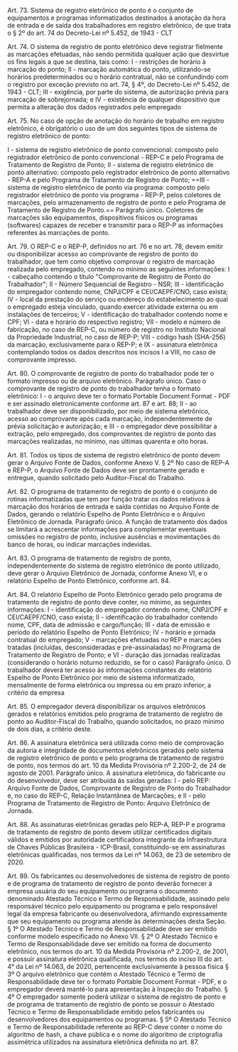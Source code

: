 Art. 73. Sistema de registro eletrônico de ponto é o conjunto de equipamentos e programas informatizados destinados à anotação da hora de entrada e de saída dos trabalhadores em registro eletrônico, de que trata o § 2º do art. 74 do Decreto-Lei nº 5.452, de 1943 - CLT

Art. 74. O sistema de registro de ponto eletrônico deve registrar fielmente as marcações efetuadas, não sendo permitida qualquer ação que desvirtue os fins legais a que se destina, tais como:
I - restrições de horário à marcação do ponto;
II - marcação automática do ponto, utilizando-se horários predeterminados ou o horário contratual, não se confundindo com o registro por exceção previsto no art. 74, § 4º, do Decreto-Lei nº 5.452, de 1943 - CLT;
III - exigência, por parte do sistema, de autorização prévia para marcação de sobrejornada; e
IV - existência de qualquer dispositivo que permita a alteração dos dados registrados pelo empregado

Art. 75. No caso de opção de anotação do horário de trabalho em registro eletrônico, é obrigatório o uso de um dos seguintes tipos de sistema de registro eletrônico de ponto:

I - sistema de registro eletrônico de ponto convencional: composto pelo registrador eletrônico de ponto convencional - REP-C e pelo Programa de Tratamento de Registro de Ponto; 
II - sistema de registro eletrônico de ponto alternativo: composto pelo registrador eletrônico de ponto alternativo - REP-A e pelo Programa de Tratamento de Registro de Ponto; 
==III - sistema de registro eletrônico de ponto via programa: composto pelo registrador eletrônico de ponto via programa - REP-P, pelos coletores de marcações, pelo armazenamento de registro de ponto e pelo Programa de Tratamento de Registro de Ponto.==
Parágrafo único. Coletores de marcações são equipamentos, dispositivos físicos ou programas (softwares) capazes de receber e transmitir para o REP-P as informações referentes às marcações de ponto.

Art. 79. O REP-C e o REP-P, definidos no art. 76 e no art. 78, devem emitir ou disponibilizar acesso ao comprovante de registro de ponto do trabalhador, que tem como objetivo comprovar o registro de marcação realizada pelo empregado, contendo no mínimo as seguintes informações:
	I - cabeçalho contendo o título "Comprovante de Registro de Ponto do Trabalhador"; 
	II - Número Sequencial de Registro - NSR;
	III - identificação do empregador contendo nome, CNPJ/CPF e CEI/CAEPF/CNO, caso exista; 
	IV - local da prestação do serviço ou endereço do estabelecimento ao qual o empregado esteja vinculado, quando exercer atividade externa ou em instalações de terceiros;
	V - identificação do trabalhador contendo nome e CPF; 
	VI - data e horário do respectivo registro;
	VII - modelo e número de fabricação, no caso de REP-C, ou número de registro no Instituto Nacional da Propriedade Industrial, no caso de REP-P; VIII - código hash (SHA-256) da marcação, exclusivamente para o REP-P; e
	IX - assinatura eletrônica contemplando todos os dados descritos nos incisos I a VIII, no caso de comprovante impresso.

Art. 80. O comprovante de registro de ponto do trabalhador pode ter o formato impresso ou de arquivo eletrônico. Parágrafo único. Caso o comprovante de registro de ponto do trabalhador tenha o formato eletrônico:
	I - o arquivo deve ter o formato Portable Document Format - PDF e ser assinado eletronicamente conforme art. 87 e art. 88; 
	II - ao trabalhador deve ser disponibilizado, por meio de sistema eletrônico, acesso ao comprovante após cada marcação, independentemente de prévia solicitação e autorização; e III - o empregador deve possibilitar a extração, pelo empregado, dos comprovantes de registro de ponto das marcações realizadas, no mínimo, nas últimas quarenta e oito horas.
	
Art. 81. Todos os tipos de sistema de registro eletrônico de ponto devem gerar o Arquivo Fonte de Dados, conforme Anexo V.
§ 2º No caso de REP-A e REP-P, o Arquivo Fonte de Dados deve ser prontamente gerado e entregue, quando solicitado pelo Auditor-Fiscal do Trabalho.

Art. 82. O programa de tratamento de registro de ponto é o conjunto de rotinas informatizadas que tem por função tratar os dados relativos à marcação dos horários de entrada e saída contidas no Arquivo Fonte de Dados, gerando o relatório Espelho de Ponto Eletrônico e o Arquivo Eletrônico de Jornada. 
Parágrafo único. A função de tratamento dos dados se limitará a acrescentar informações para complementar eventuais omissões no registro de ponto, inclusive ausências e movimentações do banco de horas, ou indicar marcações indevidas.

Art. 83. O programa de tratamento de registro de ponto, independentemente do sistema de registro eletrônico de ponto utilizado, deve gerar o Arquivo Eletrônico de Jornada, conforme Anexo VI, e o relatório Espelho de Ponto Eletrônico, conforme art. 84.

Art. 84. O relatório Espelho de Ponto Eletrônico gerado pelo programa de tratamento de registro de ponto deve conter, no mínimo, as seguintes informações:
	I - identificação do empregador contendo nome, CNPJ/CPF e CEI/CAEPF/CNO, caso exista;
	II - identificação do trabalhador contendo nome, CPF, data de admissão e cargo/função; 
	III - data de emissão e período do relatório Espelho de Ponto Eletrônico;
	IV - horário e jornada contratual do empregado; 
	V - marcações efetuadas no REP e marcações tratadas (incluídas, desconsideradas e pré-assinaladas) no Programa de Tratamento de Registro de Ponto; e 
	VI - duração das jornadas realizadas (considerando o horário noturno reduzido, se for o caso)
Parágrafo único. O trabalhador deverá ter acesso às informações constantes do relatório Espelho de Ponto Eletrônico por meio de sistema informatizado, mensalmente de forma eletrônica ou impressa ou em prazo inferior, a critério da empresa

Art. 85. O empregador deverá disponibilizar os arquivos eletrônicos gerados e relatórios emitidos pelo programa de tratamento de registro de ponto ao Auditor-Fiscal do Trabalho, quando solicitados, no prazo mínimo de dois dias, a critério deste.

Art. 86. A assinatura eletrônica será utilizada como meio de comprovação da autoria e integridade de documentos eletrônicos gerados pelo sistema de registro eletrônico de ponto e pelo programa de tratamento de registro de ponto, nos termos do art. 10 da Medida Provisória nº 2.200-2, de 24 de agosto de 2001.
Parágrafo único. A assinatura eletrônica, do fabricante ou do desenvolvedor, deve ser atribuída às saídas geradas:
	I - pelo REP: Arquivo Fonte de Dados, Comprovante de Registro de Ponto do Trabalhador e, no caso do REP-C, Relação Instantânea de Marcações; e
	II - pelo Programa de Tratamento de Registro de Ponto: Arquivo Eletrônico de Jornada.
	
Art. 88. As assinaturas eletrônicas geradas pelo REP-A, REP-P e programa de tratamento de registro de ponto devem utilizar certificados digitais válidos e emitidos por autoridade certificadora integrante da Infraestrutura de Chaves Públicas Brasileira - ICP-Brasil, constituindo-se em assinaturas eletrônicas qualificadas, nos termos da Lei nº 14.063, de 23 de setembro de 2020.

Art. 89. Os fabricantes ou desenvolvedores de sistema de registro de ponto e de programa de tratamento de registro de ponto deverão fornecer à empresa usuária do seu equipamento ou programa o documento denominado Atestado Técnico e Termo de Responsabilidade, assinado pelo responsável técnico pelo equipamento ou programa e pelo responsável legal da empresa fabricante ou desenvolvedora, afirmando expressamente que seu equipamento ou programa atende às determinações desta Seção.
	§ 1º O Atestado Técnico e Termo de Responsabilidade deve ser emitido conforme modelo especificado no Anexo VII. 
	§ 2º O Atestado Técnico e Termo de Responsabilidade deve ser emitido na forma de documento eletrônico, nos termos do art. 10 da Medida Provisória nº 2.200-2, de 2001, e possuir assinatura eletrônica qualificada, nos termos do inciso III do art. 4° da Lei nº 14.063, de 2020, pertencente exclusivamente à pessoa física
	§ 3º O arquivo eletrônico que contém o Atestado Técnico e Termo de Responsabilidade deve ter o formato Portable Document Format - PDF, e o empregador deverá mantê-lo para apresentação à Inspeção do Trabalho. § 4º O empregador somente poderá utilizar o sistema de registro de ponto e de programa de tratamento de registro de ponto se possuir o Atestado Técnico e Termo de Responsabilidade emitido pelos fabricantes ou desenvolvedores dos equipamentos ou programas. § 5º O Atestado Técnico e Termo de Responsabilidade referente ao REP-C deve conter o nome do algoritmo de hash, a chave pública e o nome do algoritmo de criptografia assimétrica utilizados na assinatura eletrônica definida no art. 87.